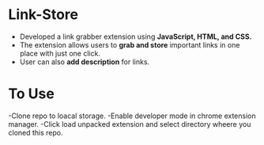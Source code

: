 # Link-Store
- Developed a link grabber extension using **JavaScript, HTML, and CSS.**
- The extension allows users to **grab and store** important links in one place with just one click.
- User can also **add description** for links.
# To Use 
-Clone repo to loacal storage.
-Enable developer mode in chrome extension manager.
-Click load unpacked extension and select directory wheere you cloned this repo.
